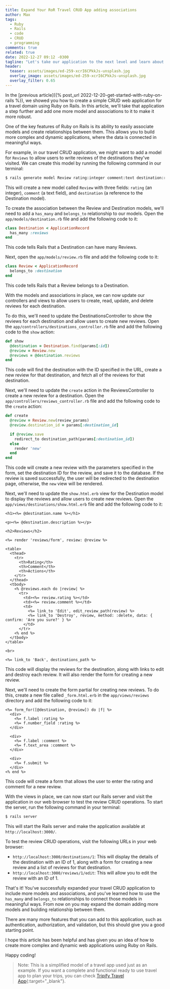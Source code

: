 ```yaml
---
title: Expand Your RoR Travel CRUD App adding associations
author: Max
tags:
  - Ruby
  - Rails
  - code
  - CRUD
  - programming
comments: true
related: true
date: 2022-12-27 09:12 -0300
tagline: "Let's take our application to the next level and learn about model associations."
header:
  teaser: assets/images/ed-259-xcrI6CPkkJs-unsplash.jpg
  overlay_image: assets/images/ed-259-xcrI6CPkkJs-unsplash.jpg
  overlay_filter: 0.65
---
```


In the [previous article]({% post_url 2022-12-20-get-started-with-ruby-on-rails %}), we showed you how to create a simple CRUD web application for a travel domain using Ruby on Rails. In this article, we'll take that application a step further and add one more model and associations to it to make it more robust.

One of the key features of Ruby on Rails is its ability to easily associate models and create relationships between them. This allows you to build more complex and dynamic applications, where the data is connected in meaningful ways.

For example, in our travel CRUD application, we might want to add a model for `Reviews` to allow users to write reviews of the destinations they've visited. We can create this model by running the following command in our terminal:

~~~sh
$ rails generate model Review rating:integer comment:text destination:references
~~~

This will create a new model called `Review` with three fields: `rating` (an integer), `comment` (a text field), and `destination` (a reference to the Destination model).

To create the association between the Review and Destination models, we'll need to add a `has_many` and `belongs_to` relationship to our models. Open the `app/models/destination.rb` file and add the following code to it:

~~~ruby
class Destination < ApplicationRecord
  has_many :reviews
end
~~~

This code tells Rails that a Destination can have many Reviews.

Next, open the `app/models/review.rb` file and add the following code to it:

~~~ruby
class Review < ApplicationRecord
  belongs_to :destination
end
~~~

This code tells Rails that a Review belongs to a Destination.

With the models and associations in place, we can now update our controllers and views to allow users to create, read, update, and delete reviews for each destination.

To do this, we'll need to update the DestinationsController to show the reviews for each destination and allow users to create new reviews. Open the `app/controllers/destinations_controller.rb` file and add the following code to the `show` action:

~~~ruby
def show
  @destination = Destination.find(params[:id])
  @review = Review.new
  @reviews = @destination.reviews
end
~~~

This code will find the destination with the ID specified in the URL, create a new review for that destination, and fetch all of the reviews for that destination.

Next, we'll need to update the `create` action in the ReviewsController to create a new review for a destination. Open the `app/controllers/reviews_controller.rb` file and add the following code to the `create` action:

~~~ruby
def create
  @review = Review.new(review_params)
  @review.destination_id = params[:destination_id]

  if @review.save
    redirect_to destination_path(params[:destination_id])
  else
    render 'new'
  end
end
~~~

This code will create a new review with the parameters specified in the form, set the destination ID for the review, and save it to the database. If the review is saved successfully, the user will be redirected to the destination page, otherwise, the `new` view will be rendered.

Next, we'll need to update the `show.html.erb` view for the Destination model to display the reviews and allow users to create new reviews. Open the `app/views/destinations/show.html.erb` file and add the following code to it:

~~~erb
<h1><%= @destination.name %></h1>

<p><%= @destination.description %></p>

<h2>Reviews</h2>

<%= render 'reviews/form', review: @review %>

<table>
  <thead>
    <tr>
      <th>Rating</th>
      <th>Comment</th>
      <th>Actions</th>
    </tr>
  </thead>
  <tbody>
    <% @reviews.each do |review| %>
      <tr>
        <td><%= review.rating %></td>
        <td><%= review.comment %></td>
        <td>
          <%= link_to 'Edit', edit_review_path(review) %>
          <%= link_to 'Destroy', review, method: :delete, data: { confirm: 'Are you sure?' } %>
        </td>
      </tr>
    <% end %>
  </tbody>
</table>

<br>

<%= link_to 'Back', destinations_path %>
~~~

This code will display the reviews for the destination, along with links to edit and destroy each review. It will also render the form for creating a new review.

Next, we'll need to create the form partial for creating new reviews. To do this, create a new file called `_form.html.erb` in the `app/views/reviews` directory and add the following code to it:

~~~erb
<%= form_for([@destination, @review]) do |f| %>
  <div>
    <%= f.label :rating %>
    <%= f.number_field :rating %>
  </div>

  <div>
    <%= f.label :comment %>
    <%= f.text_area :comment %>
  </div>

  <div>
    <%= f.submit %>
  </div>
<% end %>
~~~

This code will create a form that allows the user to enter the rating and comment for a new review.

With the views in place, we can now start our Rails server and visit the application in our web browser to test the review CRUD operations. To start the server, run the following command in your terminal:

~~~sh
$ rails server
~~~

This will start the Rails server and make the application available at `http://localhost:3000/`.

To test the review CRUD operations, visit the following URLs in your web browser:

- `http://localhost:3000/destinations/1`: This will display the details of the destination with an ID of 1, along with a form for creating a new review and a list of reviews for that destination.
- `http://localhost:3000/reviews/1/edit`: This will allow you to edit the review with an ID of 1.

That's it! You've successfully expanded your travel CRUD application to include more models and associations, and you've learned how to use the `has_many` and `belongs_to` relationships to connect those models in meaningful ways. From now on you may expand the domain adding more models and building relationship between them.

There are many more features that you can add to this application, such as authentication, authorization, and validation, but this should give you a good starting point.

I hope this article has been helpful and has given you an idea of how to create more complex and dynamic web applications using Ruby on Rails. 

Happy coding!

> Note:
> This is a simplified model of a travel app used just as an example. If you want a complete and functional ready to use travel app to plan your trips, you can check [Tripify Travel App](https://tripifyapp.com/){:target="_blank"}. 

